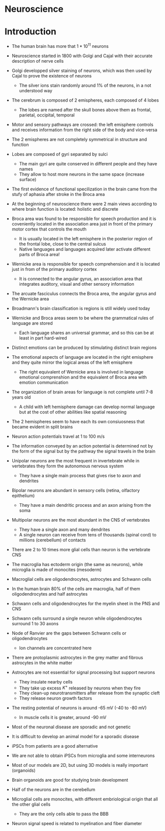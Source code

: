 # Neuroscience

# Introduction
* The human brain has more that $1*10^{11}$ neurons
* Neuroscience started in 1800 with Golgi and Cajal with their accurate description of nerve cells
* Golgi developped silver staining of neurons, which was then used by Cajal to prove the existence of neurons
	* The silver ions stain randomly around 1% of the neurons, in a not understood way
* The cerebrum is composed of 2 emispheres, each composed of 4 lobes
	* The lobes are named after the skull bones above them as frontal, parietal, occipital, temporal
* Motor and sensory pathways are crossed: the left emisphere controls and receives information from the right side of the body and vice-versa
* The 2 emispheres are not completely symmetrical in structure and function
* Lobes are composed of gyri separated by sulci
	* The main gyri are quite conserved in different people and they have names
	* They allow to host more neurons in the same space (increase surface)
* The first evidence of functional specilization in the brain came from the stufy of aphasia after stroke in the Broca area
* At the beginning of neuroscience there were 2 main views according to where brain function is located: holistic and discrete
* Broca area was found to be responsible for speech production and it is coveniently located in the association area just in front of the primary motor cortex that controls the mouth
	* It is usually located in the left emisphere in the posterior region of the frontal lobe, close to the central sulcus
	* Native languages and languages acquired later activate different parts of Broca area!
* Wernicke area is responsible for speech comprehension and it is located just in from of the primary auditory cortex
	* It is connected to the angular gyrus, an association area that integrates auditory, visual and other sensory information
* The arcuate fasciculus connects the Broca area, the angular gyrus and the Wernicke area
* Broadmann's brain classification is regions is still widely used today
* Wernicke and Broca areas seem to be where the grammatical rules of language are stored
	* Each language shares an universal grammar, and so this can be at least in part hard-wired
* Distinct emotions can be produced by stimulating distinct brain regions
* The emotional aspects of language are located in the right emisphere and they quite mirror the logical areas of the left emisphere
	* The right equivalent of Wernicke area is involved in language emotional comprenshion and the equivalent of Broca area with emotion communication
* The organization of brain areas for language is not complete until 7-8 years old
	* A child with left hemisphere damage can develop normal language but at the cost of other abilities like spatial reasoning
* The 2 hemispheres seem to have each its own consiuosness that became evident in split brains
* Neuron action potentials travel at 1 to 100 m/s
* The information conveyed by an action potential is determined not by the form of the signal but by the pathway the signal travels in the brain
* Unipolar neurons are the most frequent in invertebrate while in vertebrates they form the autonomous nervous system
	* They have a single main process that gives rise to axon and dendrites
* Bipolar neurons are abundant in sensory cells (retina, olfactory epithelium)
	* They have a main dendritic process and an axon arising from the soma
* Multipolar neurons are the most abundant in the CNS of vertebrates
	* They have a single axon and many dendrites
	* A single neuron can receive from tens of thousands (spinal cord) to millions (cerebellum) of contacts
* There are 2 to 10 times more glial cells than neuron is the vertebrate CNS
* The macroglia has ectoderm origin (the same as neurons), while microglia is made of monocites (mesoderm)
* Macroglial cells are oligodendrocytes, astrocytes and Schwann cells
* In the human brain 80% of the cells are macroglia, half of them oligodendrocytes and half astrocytes
* Schwann cells and oligodendrocytes for the myelin sheet in the PNS and CNS
* Schwann cells surround a single neuron while oligodendrocytes surround 1 to 30 axons
* Node of Ranvier are the gaps between Schwann cells or oligodendrocytes
	* Ion channels are concentrated here
* There are protoplasmic astrocytes in the grey matter and fibrous astrocytes in the white matter
* Astrocytes are not essential for signal processing but support neurons
	* They insulate nearby cells
	* They take up excess $K^+$ released by neurons when they fire
	* They clean-up neurotransmitters after release from the synaptic cleft
	* They release neuron growth factors
* The resting potential of neurons is around -65 mV (-40 to -80 mV)
	* In muscle cells it is greater, around -90 mV


* Most of the neuronal disease are sporadic and not genetic
* It is difficult to develop an animal model for a sporadic disease
* iPSCs from patients are a good alternative
* We are not able to obtain iPSCs from microglia and some interneurons
* Most of our models are 2D, but using 3D models is really important (organoids)
* Brain organoids are good for studying brain development
* Half of the neurons are in the cerebellum
* Microglial cells are monocites, with different embriological origin that all the other glial cells
	* They are the only cells able to pass the BBB
* Neuron signal speed is related to myelination and fiber diameter
